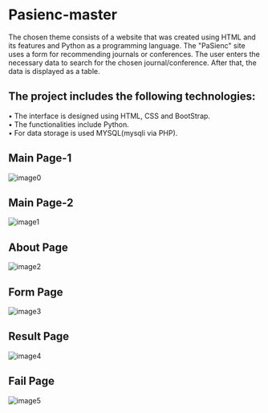 # Pasienc-master
The chosen theme consists of a website that was created using HTML and its features and Python as a programming language. The "PaSienc" site uses a form for recommending journals or conferences. The user enters the necessary data to search for the chosen journal/conference. After that, the data is displayed as a table.

## The project includes the following technologies: 
• The interface is designed using HTML, CSS and BootStrap. <br/>
• The functionalities include Python.<br/>
• For data storage is used MYSQL(mysqli via PHP).<br/>



## Main Page-1
![image0](https://user-images.githubusercontent.com/72439702/180206554-b372316f-5673-49cf-802c-cd00eff05566.png)

## Main Page-2
![image1](https://user-images.githubusercontent.com/72439702/180206856-268004d3-ccd4-4655-9a67-ed84a154cebc.png)

## About Page
![image2](https://user-images.githubusercontent.com/72439702/180207529-bb9e612b-d1d5-4cc5-bd27-1ad1aa07656e.png)

## Form Page
![image3](https://user-images.githubusercontent.com/72439702/180207685-46cc5dc5-b810-4f53-9346-84cdd959daa1.png)

## Result Page 
![image4](https://user-images.githubusercontent.com/72439702/180208069-0c7b7f27-7a81-49c6-b0f1-4959ed79bc8f.png)

## Fail Page 
![image5](https://user-images.githubusercontent.com/72439702/180208151-13f65f1d-dafe-4373-956d-e08d66010d0a.png)

